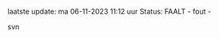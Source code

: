 laatste update: 
ma 06-11-2023 11:12   uur 
Status: FAALT - fout - 
<div class="service R">svn</div>